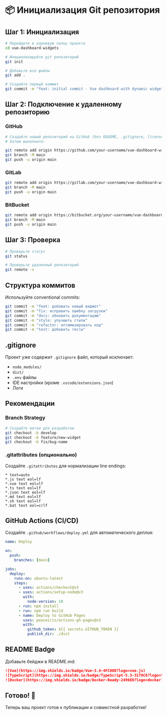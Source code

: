 # 📦 Инициализация Git репозитория

## Шаг 1: Инициализация

```bash
# Перейдите в корневую папку проекта
cd vue-dashboard-widgets

# Инициализируйте git репозиторий
git init

# Добавьте все файлы
git add .

# Создайте первый коммит
git commit -m "feat: initial commit - Vue dashboard with dynamic widgets"
```

## Шаг 2: Подключение к удаленному репозиторию

### GitHub

```bash
# Создайте новый репозиторий на GitHub (без README, .gitignore, license)
# Затем выполните:

git remote add origin https://github.com/your-username/vue-dashboard-widgets.git
git branch -M main
git push -u origin main
```

### GitLab

```bash
git remote add origin https://gitlab.com/your-username/vue-dashboard-widgets.git
git branch -M main
git push -u origin main
```

### BitBucket

```bash
git remote add origin https://bitbucket.org/your-username/vue-dashboard-widgets.git
git branch -M main
git push -u origin main
```

## Шаг 3: Проверка

```bash
# Проверьте статус
git status

# Проверьте удаленный репозиторий
git remote -v
```

## Структура коммитов

Используйте conventional commits:

```bash
git commit -m "feat: добавить новый виджет"
git commit -m "fix: исправить ошибку загрузки"
git commit -m "docs: обновить документацию"
git commit -m "style: улучшить стили"
git commit -m "refactor: оптимизировать код"
git commit -m "test: добавить тесты"
```

## .gitignore

Проект уже содержит `.gitignore` файл, который исключает:
- `node_modules/`
- `dist/`
- `.env` файлы
- IDE настройки (кроме `.vscode/extensions.json`)
- Логи

## Рекомендации

### Branch Strategy

```bash
# Создайте ветки для разработки
git checkout -b develop
git checkout -b feature/new-widget
git checkout -b fix/bug-name
```

### .gitattributes (опционально)

Создайте `.gitattributes` для нормализации line endings:

```
* text=auto
*.js text eol=lf
*.vue text eol=lf
*.ts text eol=lf
*.json text eol=lf
*.md text eol=lf
*.sh text eol=lf
*.bat text eol=crlf
```

## GitHub Actions (CI/CD)

Создайте `.github/workflows/deploy.yml` для автоматического деплоя:

```yaml
name: Deploy

on:
  push:
    branches: [main]

jobs:
  deploy:
    runs-on: ubuntu-latest
    steps:
      - uses: actions/checkout@v3
      - uses: actions/setup-node@v3
        with:
          node-version: 18
      - run: npm install
      - run: npm run build
      - name: Deploy to GitHub Pages
        uses: peaceiris/actions-gh-pages@v3
        with:
          github_token: ${{ secrets.GITHUB_TOKEN }}
          publish_dir: ./dist
```

## README Badge

Добавьте бейджи в README.md:

```markdown
![Vue](https://img.shields.io/badge/Vue-3.4-4FC08D?logo=vue.js)
![TypeScript](https://img.shields.io/badge/TypeScript-5.3-3178C6?logo=typescript)
![Docker](https://img.shields.io/badge/Docker-Ready-2496ED?logo=docker)
```

## Готово! 🎉

Теперь ваш проект готов к публикации и совместной разработке!

